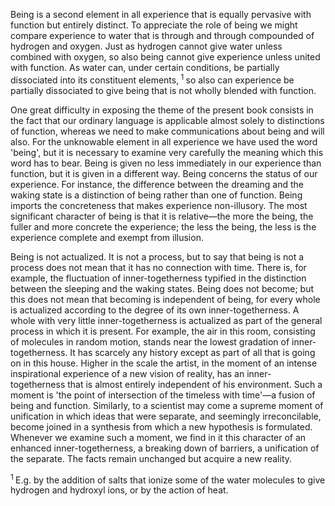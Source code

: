 Being is a second element in all experience that is equally pervasive with function but entirely distinct. To appreciate the role of being we might compare experience to water that is through and through compounded of hydrogen and oxygen. Just as hydrogen cannot give water unless combined with oxygen, so also being cannot give experience unless united with function. As water can, under certain conditions, be partially dissociated into its constituent elements,<sup> 1 </sup> so also can experience be partially dissociated to give being that is not wholly blended with function. 

One great difficulty in exposing the theme of the present book consists in the fact that our ordinary language is applicable almost solely to distinctions of function, whereas we need to make communications about being and will also. For the unknowable element in all experience we have used the word 'being', but it is necessary to examine very carefully the meaning which this word has to bear. Being is given no less immediately in our experience than function, but it is given in a different way. Being concerns the status of our experience. For instance, the difference between the dreaming and the waking state is a distinction of being rather than one of function. Being imports the concreteness that makes experience non-illusory. The most significant character of being is that it is relative—the more the being, the fuller and more concrete the experience; the less the being, the less is the experience complete and exempt from illusion.

Being is not actualized. It is not a process, but to say that being is not a process does not mean that it has no connection with time. There is, for example, the fluctuation of inner-togetherness typified in the distinction between the sleeping and the waking states. Being does not become; but this does not mean that becoming is independent of being, for every whole is actualized according to the degree of its own inner-togetherness. A whole with very little inner-togetherness is actualized as part of the general process in which it is present. For example, the air in this room, consisting of molecules in random motion, stands near the lowest gradation of inner-togetherness. It has scarcely any history except as part of all that is going on in this house. Higher in the scale the artist, in the moment of an intense inspirational experience of a new vision of reality, has an inner-togetherness that is almost entirely independent of his environment. Such a moment is 'the point of intersection of the timeless with time'—a fusion of being and function. Similarly, to a scientist may come a supreme moment of unification in which ideas that were separate, and seemingly irreconcilable, become joined in a synthesis from which a new hypothesis is formulated. Whenever we examine such a moment, we find in it this character of an enhanced inner-togetherness, a breaking down of barriers, a unification of the separate. The facts remain unchanged but acquire a new reality.

<sup> 1 </sup> E.g. by the addition of salts that ionize some of the water molecules to give hydrogen and hydroxyl ions, or by the action of heat.